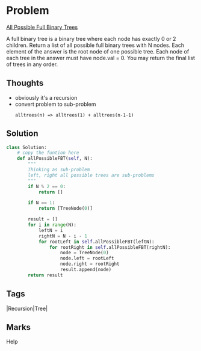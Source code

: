 # Problem
[All Possible Full Binary Trees](https://leetcode.com/problems/all-possible-full-binary-trees)

A full binary tree is a binary tree where each node has exactly 0 or 2 children.
Return a list of all possible full binary trees with N nodes.  Each element of the answer is the root node of one possible tree.
Each node of each tree in the answer must have node.val = 0.
You may return the final list of trees in any order.

## Thoughts
- obviously it's a recursion
- convert problem to sub-problem 
  ```
  alltrees(n) => alltrees(1) + alltrees(n-1-1)
  ```

## Solution
```python
class Solution:
    # copy the funtion here
    def allPossibleFBT(self, N):
        """
        Thinking as sub-problem
        left, right all possible trees are sub-problems 
        """
        if N % 2 == 0:
            return []

        if N == 1:
            return [TreeNode(0)]

        result = []
        for i in range(N):
            leftN = i
            rightN = N - i - 1
            for rootLeft in self.allPossibleFBT(leftN):
                for rootRight in self.allPossibleFBT(rightN):
                    node = TreeNode(0)
                    node.left = rootLeft
                    node.right = rootRight
                    result.append(node)
        return result
```

## Tags
|Recursion|Tree|
## Marks
Help

[comment]: <timestamp:2019-06-23>
